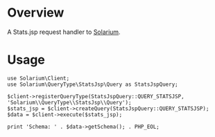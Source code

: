Overview
========

A Stats.jsp request handler to [Solarium](https://github.com/basdenooijer/solarium).

Usage
=====

    use Solarium\Client;
    use Solarium\QueryType\StatsJsp\Query as StatsJspQuery;

    $client->registerQueryType(StatsJspQuery::QUERY_STATSJSP, 'Solarium\\QueryType\\StatsJsp\\Query');
    $stats_jsp = $client->createQuery(StatsJspQuery::QUERY_STATSJSP);
    $data = $client->execute($stats_jsp);

    print 'Schema: ' . $data->getSchema(); . PHP_EOL;
